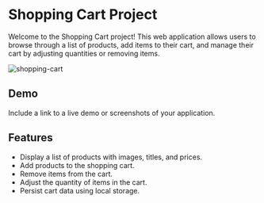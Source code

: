 # Shopping Cart Project

Welcome to the Shopping Cart project! This web application allows users to browse through a list of products, add items to their cart, and manage their cart by adjusting quantities or removing items.

![shopping-cart](https://github.com/TG1989/Shopping_Cart/assets/115742987/c3663a96-f840-44e1-9b64-2671a544ebfc)


## Demo
Include a link to a live demo or screenshots of your application.

## Features
- Display a list of products with images, titles, and prices.
- Add products to the shopping cart.
- Remove items from the cart.
- Adjust the quantity of items in the cart.
- Persist cart data using local storage.
